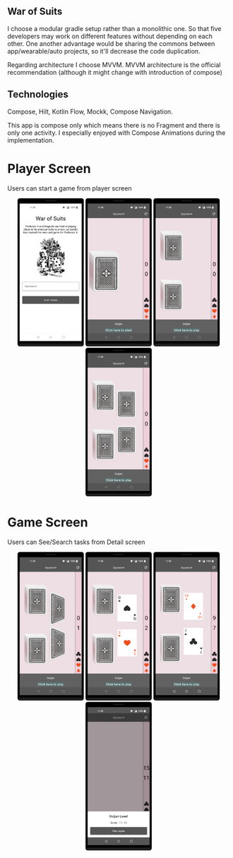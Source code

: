 ## War of Suits

I choose a modular gradle setup rather than a monolithic one. So that five developers may work on different features without depending on each other. One another advantage would be sharing the commons between app/wearable/auto projects, so it'll decrease the code duplication.

Regarding architecture I choose MVVM. MVVM architecture is the official recommendation (although it might change with introduction of compose)

## Technologies
Compose, Hilt, Kotlin Flow, Mockk, Compose Navigation.

This app is compose only which means there is no Fragment and there is only one activity. I especially enjoyed with Compose Animations during the implementation.

# Player Screen
Users can start a game from player screen
<p align="middle">
  <img src="/screenshots/player_screen.png" width="150" />   
  <img src="/screenshots/game_screen1.png" width="150" /> 
  <img src="/screenshots/game_screen2.png" width="150" />
  <img src="/screenshots/game_screen3.png" width="150" />
</p>

# Game Screen
Users can See/Search tasks from Detail screen
<p align="middle">
    <img src="/screenshots/game_screen4.png" width="150" />   
    <img src="/screenshots/game_screen5.png" width="150" /> 
    <img src="/screenshots/game_screen7.png" width="150" /> 
    <img src="/screenshots/game_screen8.png" width="150" /> 
</p>